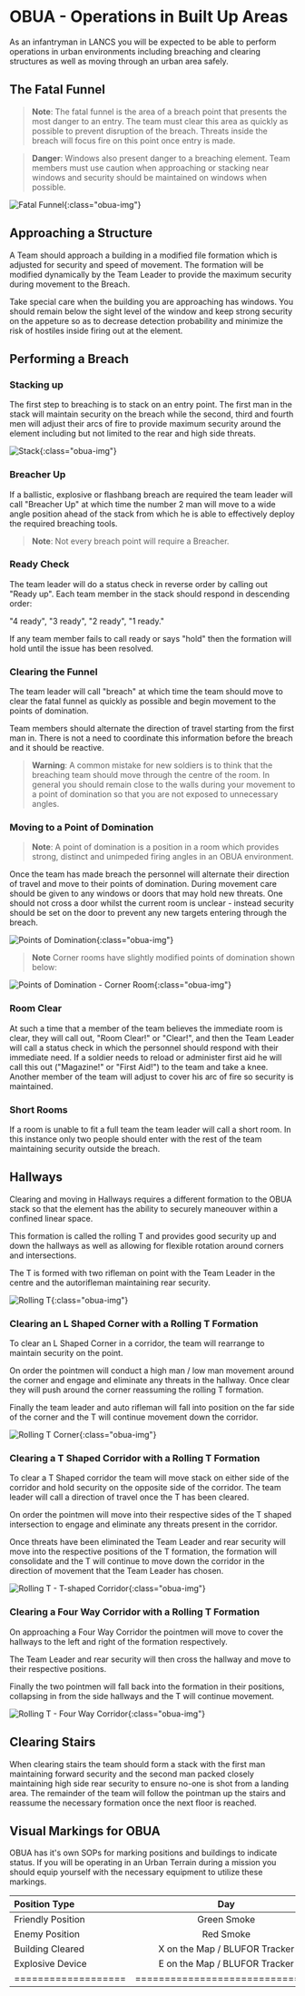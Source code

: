 # OBUA - Operations in Built Up Areas
As an infantryman in LANCS you will be expected to be able to perform operations in urban environments including breaching and clearing structures as well as moving through an urban area safely.

## The Fatal Funnel

> **Note**: The fatal funnel is the area of a breach point that presents the most danger to an entry.  The team must clear this area as quickly as possible to prevent disruption of the breach.  Threats inside the breach will focus fire on this point once entry is made.

> **Danger**: Windows also present danger to a breaching element.  Team members must use caution when approaching or stacking near windows and security should be maintained on windows when possible.

![Fatal Funnel](../img/fatal_funnel.png){:class="obua-img"}

## Approaching a Structure
A Team should approach a building in a modified file formation which is adjusted for security and speed of movement. The formation will be modified dynamically by the Team Leader to provide the maximum security during movement to the Breach.

Take special care when the building you are approaching has windows. You should remain below the sight level of the window and keep strong security on the appeture so as to decrease detection probability and minimize the risk of hostiles inside firing out at the element.

## Performing a Breach

### Stacking up
The first step to breaching is to stack on an entry point. The first man in the stack will maintain security on the breach while the second, third and fourth men will adjust their arcs of fire to provide maximum security around the element including but not limited to the rear and high side threats.

![Stack](../img/stack.png){:class="obua-img"}

### Breacher Up
If a ballistic, explosive or flashbang breach are required the team leader will call "Breacher Up" at which time the number 2 man will move to a wide angle position ahead of the stack from which he is able to effectively deploy the required breaching tools.

> **Note**: Not every breach point will require a Breacher.

### Ready Check
The team leader will do a status check in reverse order by calling out "Ready up". Each team member in the stack should respond in descending order:

"4 ready", "3 ready", "2 ready", "1 ready."

If any team member fails to call ready or says "hold" then the formation will hold until the issue has been resolved.

### Clearing the Funnel
The team leader will call "breach" at which time the team should move to clear the fatal funnel as quickly as possible and begin movement to the points of domination.

Team members should alternate the direction of travel starting from the first man in. There is not a need to coordinate this information before the breach and it should be reactive.

> **Warning**: A common mistake for new soldiers is to think that the breaching team should move through the centre of the room. In general you should remain close to the walls during your movement to a point of domination so that you are not exposed to unnecessary angles.

### Moving to a Point of Domination

> **Note**: A point of domination is a position in a room which provides strong, distinct and unimpeded firing angles in an OBUA environment.

Once the team has made breach the personnel will alternate their direction of travel and move to their points of domination. During movement care should be given to any windows or doors that may hold new threats. One should not cross a door whilst the current room is unclear - instead security should be set on the door to prevent any new targets entering through the breach.

![Points of Domination](../img/domination1.png){:class="obua-img"}

> **Note**
  Corner rooms have slightly modified points of domination shown below:

![Points of Domination - Corner Room](../img/domination2.png){:class="obua-img"}

### Room Clear
At such a time that a member of the team believes the immediate room is clear, they will call out, "Room Clear!" or "Clear!", and then the Team Leader will call a status check in which the personnel should respond with their immediate need. If a soldier needs to reload or administer first aid he will call this out ("Magazine!" or "First Aid!") to the team and take a knee. Another member of the team will adjust to cover his arc of fire so security is maintained.

### Short Rooms
If a room is unable to fit a full team the team leader will call a short room. In this instance only two people should enter with the rest of the team maintaining security outside the breach.

## Hallways
Clearing and moving in Hallways requires a different formation to the OBUA stack so that the element has the ability to securely maneouver within a confined linear space.

This formation is called the rolling T and provides good security up and down the hallways as well as allowing for flexible rotation around corners and intersections.

The T is formed with two rifleman on point with the Team Leader in the centre and the autorifleman maintaining rear security.

![Rolling T](../img/rolling_t.png){:class="obua-img"}

### Clearing an L Shaped Corner with a Rolling T Formation
To clear an L Shaped Corner in a corridor, the team will rearrange to maintain security on the point.

On order the pointmen will conduct a high man / low man movement around the corner and engage and eliminate any threats in the hallway. Once clear they will push around the corner reassuming the rolling T formation.

Finally the team leader and auto rifleman will fall into position on the far side of the corner and the T will continue movement down the corridor.

![Rolling T Corner](../img/rolling-corner){:class="obua-img"}

### Clearing a T Shaped Corridor with a Rolling T Formation
To clear a T Shaped corridor the team will move stack on either side of the corridor and hold security on the opposite side of the corridor. The team leader will call a direction of travel once the T has been cleared.

On order the pointmen will move into their respective sides of the T shaped intersection to engage and eliminate any threats present in the corridor.

Once threats have been eliminated the Team Leader and rear security will move into the respective positions of the T formation, the formation will consolidate and the T will continue to move down the corridor in the direction of movement that the Team Leader has chosen.

![Rolling T - T-shaped Corridor](../img/rolling-t-intersection.png){:class="obua-img"}

### Clearing a Four Way Corridor with a Rolling T Formation
On approaching a Four Way Corridor the pointmen will move to cover the hallways to the left and right of the formation respectively.

The Team Leader and rear security will then cross the hallway and move to their respective positions.

Finally the two pointmen will fall back into the formation in their positions, collapsing in from the side hallways and the T will continue movement.

![Rolling T - Four Way Corridor](../img/rolling-t-intersection-four.png){:class="obua-img"}

## Clearing Stairs
When clearing stairs the team should form a stack with the first man maintaining forward security and the second man packed closely maintaining high side rear security to ensure no-one is shot from a landing area. The remainder of the team will follow the pointman up the stairs and reassume the necessary formation once the next floor is reached.

## Visual Markings for OBUA
OBUA has it's own SOPs for marking positions and buildings to indicate status. If you will be operating in an Urban Terrain during a mission you should equip yourself with the necessary equipment to utilize these markings.

| Position Type     | Day                           | Night             |
|:------------------|:-----------------------------:|------------------:|
| Friendly Position | Green Smoke                   | IR Strobe         |
| Enemy Position    | Red Smoke                     | IR Laser "Circle" |
| Building Cleared  | X on the Map / BLUFOR Tracker | Green Chemlight   |
| Explosive Device  | E on the Map / BLUFOR Tracker | Red Chemlight     |
|===================|===============================|===================|
